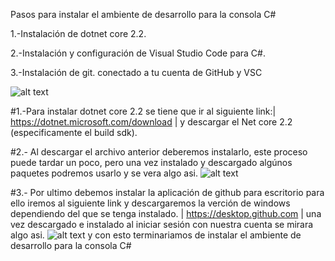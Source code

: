 Pasos para instalar el ambiente de desarrollo para la consola C#

1.-Instalación de dotnet core 2.2.

2.-Instalación y configuración de Visual Studio Code para C#.

3.-Instalación de git. conectado a tu cuenta de GitHub y VSC

![alt text](https://github.com/M3D1N4/Dorya-poo/blob/master/Images/Download%20net%20pagina.png")

#1.-Para instalar dotnet core 2.2 se tiene que ir al siguiente link:| https://dotnet.microsoft.com/download | y descargar el Net core 2.2 (especificamente el build sdk).

#2.-  Al descargar el archivo anterior deberemos instalarlo, este proceso puede tardar un poco, pero una vez instalado y descargado algúnos paquetes podremos usarlo y se vera algo asi.
![alt text](https://code.visualstudio.com/assets/docs/editor/accessibility/zoomed-in.png "Logo Title Text 1")
 
 #3.- Por ultimo debemos instalar la aplicación de github para escritorio para ello iremos al siguiente link y descargaremos la verción de windows dependiendo del que se tenga instalado.
| https://desktop.github.com |
una vez descargado e instalado al iniciar sesión con nuestra cuenta se mirara algo asi.
![alt text](https://desktop.github.com/images/github-desktop-screenshot-windows.png "Logo Title Text 1")
y con esto terminariamos de instalar el ambiente de desarrollo para la consola C#
